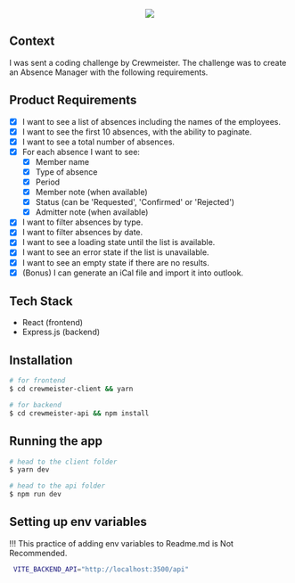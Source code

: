 <p align="center">
  <img src="https://crewmeister.com/images/logo_crewmeister_without_text.svg" />
</p>

## Context

I was sent a coding challenge by Crewmeister. The challenge was to create an Absence Manager with the following requirements.

## Product Requirements

- [x] I want to see a list of absences including the names of the employees.
- [x] I want to see the first 10 absences, with the ability to paginate.
- [x] I want to see a total number of absences.
- [x] For each absence I want to see:
  - [x] Member name
  - [x] Type of absence
  - [x] Period
  - [x] Member note (when available)
  - [x] Status (can be 'Requested', 'Confirmed' or 'Rejected')
  - [x] Admitter note (when available)
- [x] I want to filter absences by type.
- [x] I want to filter absences by date.
- [x] I want to see a loading state until the list is available.
- [x] I want to see an error state if the list is unavailable.
- [x] I want to see an empty state if there are no results.
- [x] (Bonus) I can generate an iCal file and import it into outlook.

## Tech Stack

- React (frontend)
- Express.js (backend)
  
## Installation

```bash
# for frontend
$ cd crewmeister-client && yarn 

# for backend
$ cd crewmeister-api && npm install
```

## Running the app

```bash
# head to the client folder 
$ yarn dev

# head to the api folder
$ npm run dev
```

## Setting up env variables

!!! This practice of adding env variables to Readme.md is Not Recommended.

```bash
 VITE_BACKEND_API="http://localhost:3500/api"
```
